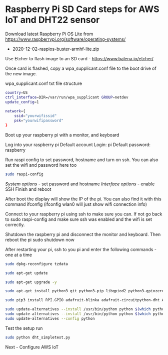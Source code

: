 # Raspberry Pi SD Card steps for AWS IoT and DHT22 sensor


Download latest Raspberry Pi OS Lite from  https://www.raspberrypi.org/software/operating-systems/
- 2020-12-02-raspios-buster-armhf-lite.zip 

Use Etcher to flash image to an SD card - https://www.balena.io/etcher/

Once card is flashed, copy a wpa_supplicant.conf file to the boot drive of the new image. 

wpa_supplicant.conf txt file structure
```bash
country=US
ctrl_interface=DIR=/var/run/wpa_supplicant GROUP=netdev
update_config=1
	
network={
	ssid="yourwifissid"
	psk="yourwifipassword"
}
```

Boot up your raspberry pi with a monitor, and keyboard
	
Log into your raspberry pi
	Default account
	Login: pi
	Default password: raspberry

Run raspi config to set password, hostname and turn on ssh. You can also set the wifi and password here too

```bash
sudo raspi-config 
```
*System options* - set password and hostname
*Interface options* - enable SSH
Finish and reboot

After boot the display will show the IP of the pi.
You can also find it with this command
ifconfig   (ifconfig wlan0 will just show wifi connection info)

Connect to your raspberry pi using ssh to make sure you can. If not go back to sudo raspi-config and make sure ssh was enabled and the wifi is set correctly.

Shutdown the raspberry pi and disconnect the monitor and keyboard. Then reboot the pi
sudo shutdown now

After restarting your pi, ssh to you pi and enter the following commands - one at a time

```bash
sudo dpkg-reconfigure tzdata
```

```bash
sudo apt-get update
```

```bash
sudo apt-get upgrade -y
```

```bash
sudo apt-get install python3 git python3-pip libgpiod2 python3-gpiozero -y
```

```bash
sudo pip3 install RPI.GPIO adafruit-blinka adafruit-circuitpython-dht AWSIoTPythonSDK
```

```bash
sudo update-alternatives --install /usr/bin/python python $(which python2) 1
sudo update-alternatives --install /usr/bin/python python $(which python3) 2
sudo update-alternatives --config python
```



Test the setup run 
```bash
sudo python dht_simpletest.py
```
Next - Configure AWS IoT
